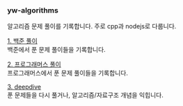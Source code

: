 ### yw-algorithms

알고리즘 문제 풀이를 기록합니다. 주로 cpp과 nodejs로 다룹니다.

[1. 백준 풀이](./백준/)<br>
백준에서 푼 문제 풀이들을 기록합니다.

[2. 프로그래머스 풀이](./프로그래머스/)<br>
프로그래머스에서 푼 문제 풀이들을 기록합니다.

[3. deepdive](./algo-deepdive/)<br>
푼 문제들을 다시 풀거나, 알고리즘/자료구조 개념을 익힙니다.
